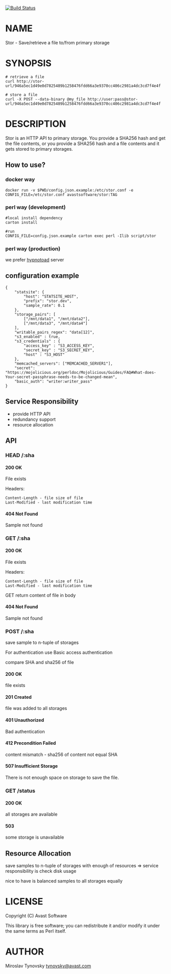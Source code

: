 [![Build Status](https://travis-ci.org/avast/Stor.svg?branch=master)](https://travis-ci.org/avast/Stor)
# NAME

Stor - Save/retrieve a file to/from primary storage

# SYNOPSIS

    # retrieve a file
    curl http://stor-url/946a5ec1d49e0d7825489b1258476fdd66a3e9370cc406c2981a4dc3cd7f4e4f

    # store a file
    curl -X POST --data-binary @my_file http://user:pass@stor-url/946a5ec1d49e0d7825489b1258476fdd66a3e9370cc406c2981a4dc3cd7f4e4f

# DESCRIPTION

Stor is an HTTP API to primary storage. You provide a SHA256 hash and get the file contents, or you provide a SHA256 hash and a file contents and it gets stored to primary storages.

## How to use?

### docker way

    docker run -v $PWD/config.json.example:/etc/stor.conf -e CONFIG_FILE=/etc/stor.conf avastsoftware/stor:TAG

### perl way (development)

    #local install dependency
    carton install

    #run
    CONFIG_FILE=config.json.example carton exec perl -Ilib script/stor

### perl way (production)

we prefer [hypnotoad](https://mojolicious.org/perldoc/Mojo/Server/Hypnotoad) server

## configuration example

    {
        "statsite": {
            "host": "STATSITE_HOST",
            "prefix": "stor.dev",
            "sample_rate": 0.1
        },
        "storage_pairs": [
            ["/mnt/data1", "/mnt/data2"],
            ["/mnt/data3", "/mnt/data4"]
        ],
        "writable_pairs_regex": "data[12]",
        "s3_enabled" : true,
        "s3_credentials" : {
            "access_key" : "S3_ACCESS_KEY",
            "secret_key" : "S3_SECRET_KEY",
            "host" : "S3_HOST"
        },
        "memcached_servers": ["MEMCACHED_SERVER1"],
        "secret": "https://mojolicious.org/perldoc/Mojolicious/Guides/FAQ#What-does-Your-secret-passphrase-needs-to-be-changed-mean",
        "basic_auth": "writer:writer_pass"
    }

## Service Responsibility

- provide HTTP API
- redundancy support
- resource allocation

## API

### HEAD /:sha

#### 200 OK

File exists

Headers:

    Content-Length - file size of file
    Last-Modified - last modification time

#### 404 Not Found

Sample not found

### GET /:sha

#### 200 OK

File exists

Headers:

    Content-Length - file size of file
    Last-Modified - last modification time

GET return content of file in body

#### 404 Not Found

Sample not found

### POST /:sha

save sample to n-tuple of storages

For authentication use Basic access authentication

compare SHA and sha256 of file

#### 200 OK

file exists

#### 201 Created

file was added to all storages

#### 401 Unauthorized

Bad authentication

#### 412 Precondition Failed

content mismatch - sha256 of content not equal SHA

#### 507 Insufficient Storage

There is not enough space on storage to save the file.

### GET /status

#### 200 OK

all storages are available

#### 503

some storage is unavailable

## Resource Allocation

save samples to n-tuple of storages with enough of resources => service responsibility is check disk usage

nice to have is balanced samples to all storages equally

# LICENSE

Copyright (C) Avast Software

This library is free software; you can redistribute it and/or modify
it under the same terms as Perl itself.

# AUTHOR

Miroslav Tynovsky <tynovsky@avast.com>
